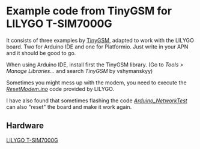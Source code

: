 # Example code from TinyGSM for LILYGO T-SIM7000G
It consists of three examples by [TinyGSM](https://github.com/vshymanskyy/TinyGSM/tree/master#getting-started), adapted to work with the LILYGO board. Two for Arduino IDE and one for Platformio.
Just write in your APN and it should be good to go.

When using Arduino IDE, install first the TinyGSM library. (Go to *Tools > Manage Libraries...* and search *TinyGSM* by vshymanskyy)

Sometimes you might mess up with the modem, you need to execute the [*ResetModem.ino*](https://github.com/Xinyuan-LilyGO/LilyGO-T-SIM7000G/tree/master/examples/Arduino_TinyGSM) code provided by LILYGO.

I have also found that sometimes flashing the code [*Arduino_NetworkTest*](https://github.com/Xinyuan-LilyGO/LilyGO-T-SIM7000G/tree/master/examples/Arduino_NetworkTest) can also "reset" the board and make it work again. 

## Hardware
[LILYGO T-SIM7000G](https://github.com/Xinyuan-LilyGO/LilyGO-T-SIM7000G)